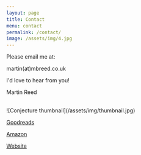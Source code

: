 ```yaml
---
layout: page
title: Contact
menu: contact
permalink: /contact/
image: /assets/img/4.jpg
---
```


Please email me at:

martin(at)mbreed.co.uk

I'd love to hear from you!

Martin Reed

<br/>
![Conjecture thumbnail](/assets/img/thumbnail.jpg)

[Goodreads](https://www.goodreads.com/book/show/48593207-the-hammond-conjecture) 

[Amazon](https://mybook.to/conjecture) 

[Website](https://mbreed.co.uk)
<br/>

